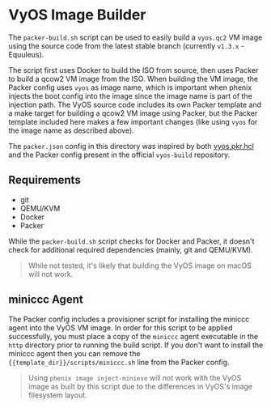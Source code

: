 # VyOS Image Builder

The `packer-build.sh` script can be used to easily build a `vyos.qc2` VM image
using the source code from the latest stable branch (currently `v1.3.x` -
Equuleus).

The script first uses Docker to build the ISO from source, then uses Packer to
build a qcow2 VM image from the ISO. When building the VM image, the Packer
config uses `vyos` as image name, which is important when phenix injects the
boot config into the image since the image name is part of the injection path.
The VyOS source code includes its own Packer template and a make target for
building a qcow2 VM image using Packer, but the Packer template included here
makes a few important changes (like using `vyos` for the image name as described
above).

The `packer.json` config in this directory was inspired by both
[vyos.pkr.hcl](https://github.com/camjjack/hyper-v-packer-templates/blob/master/vyos.pkr.hcl)
and the Packer config present in the official `vyos-build` repository.

## Requirements

* git
* QEMU/KVM
* Docker
* Packer

While the `packer-build.sh` script checks for Docker and Packer, it doesn't
check for additional required dependencies (mainly, git and QEMU/KVM).

> While not tested, it's likely that building the VyOS image on macOS will not
> work.

## miniccc Agent

The Packer config includes a provisioner script for installing the miniccc agent
into the VyOS VM image. In order for this script to be applied successfully, you
must place a copy of the `miniccc` agent executable in the `http` directory
prior to running the build script. If you don't want to install the miniccc
agent then you can remove the `{{template_dir}}/scripts/miniccc.sh` line from
the Packer config.

> Using `phenix image inject-miniexe` will not work with the VyOS image as built
> by this script due to the differences in VyOS's image filesystem layout.

